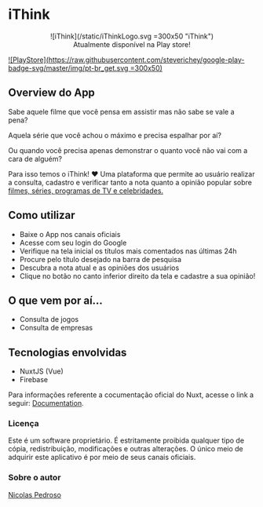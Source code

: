 # iThink 
<center>![iThink](/static/iThinkLogo.svg =300x50 "iThink")</center>

<center>Atualmente disponível na Play store!</center>

[![PlayStore](https://raw.githubusercontent.com/steverichey/google-play-badge-svg/master/img/pt-br_get.svg =300x50)](https://play.google.com/store)

## Overview do App

Sabe aquele filme que você pensa em assistir mas não sabe se vale a pena?

Aquela série que você achou o máximo e precisa espalhar por aí?

Ou quando você precisa apenas demonstrar o quanto você não vai com a cara de alguém?

Para isso temos o iThink! ❤
Uma plataforma que permite ao usuário realizar a consulta, cadastro e verificar tanto a nota quanto a opinião popular sobre <ins> filmes, séries, programas de TV e celebridades.</ins>

## Como utilizar

- Baixe o App nos canais oficiais
- Acesse com seu login do Google
- Verifique na tela inicial os títulos mais comentados nas últimas 24h
- Procure pelo título desejado na barra de pesquisa
- Descubra a nota atual e as opiniões dos usuários
- Clique no botão no canto inferior direito da tela e cadastre a sua opinião!


## O que vem por aí...

- Consulta de jogos
- Consulta de empresas

## Tecnologias envolvidas

- NuxtJS (Vue)
- Firebase

Para informações referente a cocumentação oficial do Nuxt, acesse o link a seguir: [Documentation](https://nuxtjs.org).

### Licença

Este é um software proprietário. É estritamente proibida qualquer tipo de cópia, redistribuição, modificações e outras alterações.
O único meio de adquirir este aplicativo é por meio de seus canais oficiais.

### Sobre o autor

[Nicolas Pedroso](https://github.com/nicolaspda)
